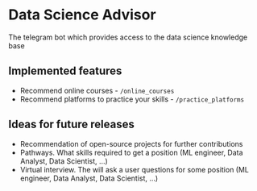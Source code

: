 # Data Science Advisor
The telegram bot which provides access to the data science knowledge base

## Implemented features
* Recommend online courses - `/online_courses`
* Recommend platforms to practice your skills - `/practice_platforms`

## Ideas for future releases
* Recommendation of open-source projects for further contributions
* Pathways. What skills required to get a position (ML engineer, Data Analyst, Data Scientist, ...)
* Virtual interview. The will ask a user questions for some position (ML engineer, Data Analyst, Data Scientist, ...)
